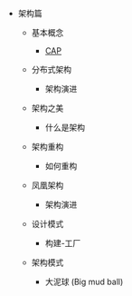 * 架构篇

     * 基本概念
        * [CAP](/architecture/concept/cap理论.md)

     * 分布式架构
            
        * 架构演进
            
     * 架构之美
            
        * 什么是架构    

     * 架构重构
            
        * 如何重构               

     * 凤凰架构
            
        * 架构演进 

     * 设计模式
            
        * 构建-工厂 

     * 架构模式
            
        * 大泥球 (Big mud ball) 